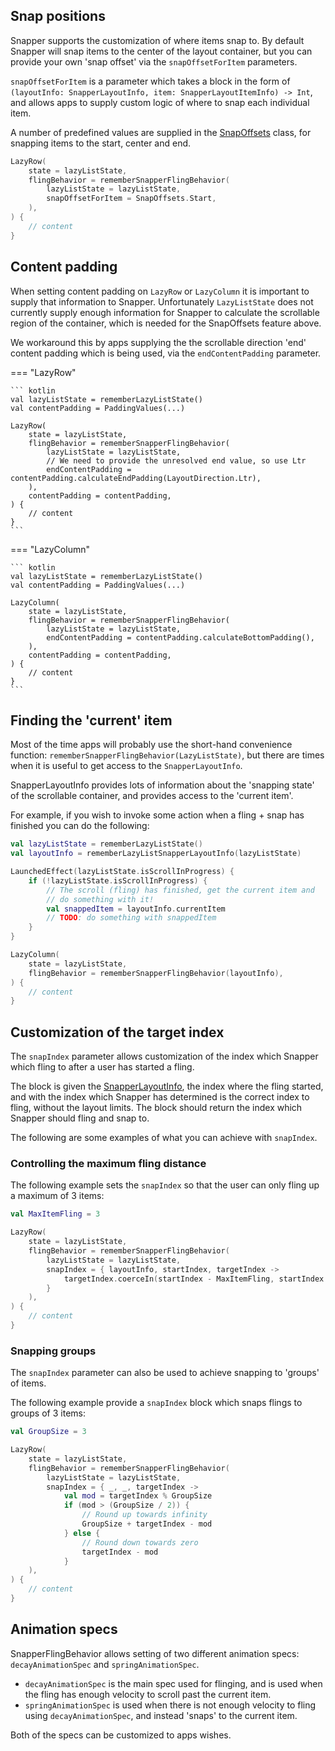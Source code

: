 
## Snap positions

Snapper supports the customization of where items snap to. By default Snapper will snap
items to the center of the layout container, but you can provide your own 'snap offset' via
the `snapOffsetForItem` parameters.

`snapOffsetForItem` is a parameter which takes a block in the form of `(layoutInfo: SnapperLayoutInfo, item: SnapperLayoutItemInfo) -> Int`,
and allows apps to supply custom logic of where to snap each individual item.

A number of predefined values are supplied in the [SnapOffsets](../api/lib/dev.chrisbanes.snapper/-snap-offsets/) class,
for snapping items to the start, center and end.

``` kotlin
LazyRow(
    state = lazyListState,
    flingBehavior = rememberSnapperFlingBehavior(
        lazyListState = lazyListState,
        snapOffsetForItem = SnapOffsets.Start,
    ),
) {
    // content
}
```

## Content padding

When setting content padding on `LazyRow` or `LazyColumn` it is important to supply that information
to Snapper. Unfortunately `LazyListState` does not currently supply enough information for Snapper
to calculate the scrollable region of the container, which is needed for the SnapOffsets feature above.

We workaround this by apps supplying the the scrollable direction 'end' content padding which is 
being used, via the `endContentPadding` parameter.

=== "LazyRow"

    ``` kotlin
    val lazyListState = rememberLazyListState()
    val contentPadding = PaddingValues(...)

    LazyRow(
        state = lazyListState,
        flingBehavior = rememberSnapperFlingBehavior(
            lazyListState = lazyListState,
            // We need to provide the unresolved end value, so use Ltr
            endContentPadding = contentPadding.calculateEndPadding(LayoutDirection.Ltr),
        ),
        contentPadding = contentPadding,
    ) {
        // content
    }
    ```

=== "LazyColumn"

    ``` kotlin
    val lazyListState = rememberLazyListState()
    val contentPadding = PaddingValues(...)

    LazyColumn(
        state = lazyListState,
        flingBehavior = rememberSnapperFlingBehavior(
            lazyListState = lazyListState,
            endContentPadding = contentPadding.calculateBottomPadding(),
        ),
        contentPadding = contentPadding,
    ) {
        // content
    }
    ```

## Finding the 'current' item

Most of the time apps will probably use the short-hand convenience function: 
`rememberSnapperFlingBehavior(LazyListState)`, but there are times when
it is useful to get access to the `SnapperLayoutInfo`.

SnapperLayoutInfo provides lots of information about the 'snapping state' of 
the scrollable container, and provides access to the 'current item'.

For example, if you wish to invoke some action when a fling + snap has finished
you can do the following:

``` kotlin
val lazyListState = rememberLazyListState()
val layoutInfo = rememberLazyListSnapperLayoutInfo(lazyListState)

LaunchedEffect(lazyListState.isScrollInProgress) {
    if (!lazyListState.isScrollInProgress) {
        // The scroll (fling) has finished, get the current item and
        // do something with it!
        val snappedItem = layoutInfo.currentItem
        // TODO: do something with snappedItem
    }
}

LazyColumn(
    state = lazyListState,
    flingBehavior = rememberSnapperFlingBehavior(layoutInfo),
) {
    // content
}
```

## Customization of the target index

The `snapIndex` parameter allows customization of the index which Snapper which fling to
after a user has started a fling.

The block is given the [SnapperLayoutInfo][snapperlayoutinfo], the index where the fling started, and
with the index which Snapper has determined is the correct index to fling, without the layout limits. 
The block should return the index which Snapper should fling and snap to.

The following are some examples of what you can achieve with `snapIndex`.

### Controlling the maximum fling distance

The following example sets the `snapIndex` so that the user can only fling up a maximum of 3 items:

``` kotlin
val MaxItemFling = 3

LazyRow(
    state = lazyListState,
    flingBehavior = rememberSnapperFlingBehavior(
        lazyListState = lazyListState,
        snapIndex = { layoutInfo, startIndex, targetIndex ->
            targetIndex.coerceIn(startIndex - MaxItemFling, startIndex + MaxItemFling)
        }
    ),
) {
    // content
}
```

### Snapping groups

The `snapIndex` parameter can also be used to achieve snapping to 'groups' of items.

The following example provide a `snapIndex` block which snaps flings to groups of 3 items:

``` kotlin
val GroupSize = 3

LazyRow(
    state = lazyListState,
    flingBehavior = rememberSnapperFlingBehavior(
        lazyListState = lazyListState,
        snapIndex = { _, _, targetIndex ->
            val mod = targetIndex % GroupSize
            if (mod > (GroupSize / 2)) {
                // Round up towards infinity
                GroupSize + targetIndex - mod
            } else {
                // Round down towards zero
                targetIndex - mod
            }
    ),
) {
    // content
}
```

## Animation specs

SnapperFlingBehavior allows setting of two different animation specs: `decayAnimationSpec` and `springAnimationSpec`.

- `decayAnimationSpec` is the main spec used for flinging, and is used when the fling has enough velocity to scroll past
the current item.
- `springAnimationSpec` is used when there is not enough velocity to fling using `decayAnimationSpec`, and instead 'snaps'
to the current item.

Both of the specs can be customized to apps wishes.

  [snapperlayoutinfo]: ../api/lib/dev.chrisbanes.snapper/-snapper-layout-info/
  [rememberlazylistsnapperlayoutinfo]: ../api/lib/dev.chrisbanes.snapper/remember-lazy-list-snapper-layout-info.html
